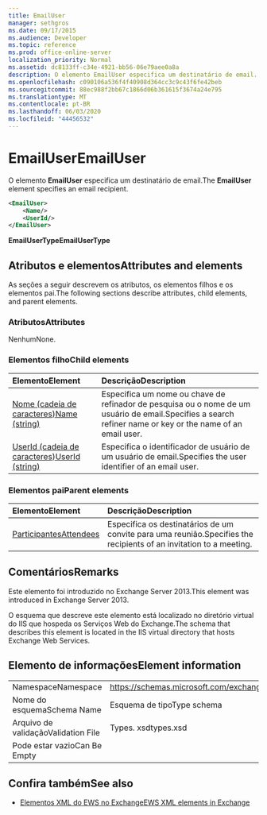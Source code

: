 ```yaml
---
title: EmailUser
manager: sethgros
ms.date: 09/17/2015
ms.audience: Developer
ms.topic: reference
ms.prod: office-online-server
localization_priority: Normal
ms.assetid: dc8133ff-c34e-4921-bb56-06e79aee0a8a
description: O elemento EmailUser especifica um destinatário de email.
ms.openlocfilehash: c090106a536f4f40908d364cc3c9c43f6fe42beb
ms.sourcegitcommit: 88ec988f2bb67c1866d06b361615f3674a24e795
ms.translationtype: MT
ms.contentlocale: pt-BR
ms.lasthandoff: 06/03/2020
ms.locfileid: "44456532"
---
```

# <a name="emailuser"></a><span data-ttu-id="98b8e-103">EmailUser</span><span class="sxs-lookup"><span data-stu-id="98b8e-103">EmailUser</span></span>

<span data-ttu-id="98b8e-104">O elemento **EmailUser** especifica um destinatário de email.</span><span class="sxs-lookup"><span data-stu-id="98b8e-104">The **EmailUser** element specifies an email recipient.</span></span> 
  
```XML
<EmailUser>
    <Name/>
    <UserId/>
</EmailUser>
```

 <span data-ttu-id="98b8e-105">**EmailUserType**</span><span class="sxs-lookup"><span data-stu-id="98b8e-105">**EmailUserType**</span></span>
## <a name="attributes-and-elements"></a><span data-ttu-id="98b8e-106">Atributos e elementos</span><span class="sxs-lookup"><span data-stu-id="98b8e-106">Attributes and elements</span></span>

<span data-ttu-id="98b8e-107">As seções a seguir descrevem os atributos, os elementos filhos e os elementos pai.</span><span class="sxs-lookup"><span data-stu-id="98b8e-107">The following sections describe attributes, child elements, and parent elements.</span></span>
  
### <a name="attributes"></a><span data-ttu-id="98b8e-108">Atributos</span><span class="sxs-lookup"><span data-stu-id="98b8e-108">Attributes</span></span>

<span data-ttu-id="98b8e-109">Nenhum</span><span class="sxs-lookup"><span data-stu-id="98b8e-109">None.</span></span>
  
### <a name="child-elements"></a><span data-ttu-id="98b8e-110">Elementos filho</span><span class="sxs-lookup"><span data-stu-id="98b8e-110">Child elements</span></span>

|<span data-ttu-id="98b8e-111">**Elemento**</span><span class="sxs-lookup"><span data-stu-id="98b8e-111">**Element**</span></span>|<span data-ttu-id="98b8e-112">**Descrição**</span><span class="sxs-lookup"><span data-stu-id="98b8e-112">**Description**</span></span>|
|:-----|:-----|
|[<span data-ttu-id="98b8e-113">Nome (cadeia de caracteres)</span><span class="sxs-lookup"><span data-stu-id="98b8e-113">Name (string)</span></span>](name-string.md) <br/> |<span data-ttu-id="98b8e-114">Especifica um nome ou chave de refinador de pesquisa ou o nome de um usuário de email.</span><span class="sxs-lookup"><span data-stu-id="98b8e-114">Specifies a search refiner name or key or the name of an email user.</span></span>  <br/> |
|[<span data-ttu-id="98b8e-115">UserId (cadeia de caracteres)</span><span class="sxs-lookup"><span data-stu-id="98b8e-115">UserId (string)</span></span>](userid-string.md) <br/> |<span data-ttu-id="98b8e-116">Especifica o identificador de usuário de um usuário de email.</span><span class="sxs-lookup"><span data-stu-id="98b8e-116">Specifies the user identifier of an email user.</span></span>  <br/> |
   
### <a name="parent-elements"></a><span data-ttu-id="98b8e-117">Elementos pai</span><span class="sxs-lookup"><span data-stu-id="98b8e-117">Parent elements</span></span>

|<span data-ttu-id="98b8e-118">**Elemento**</span><span class="sxs-lookup"><span data-stu-id="98b8e-118">**Element**</span></span>|<span data-ttu-id="98b8e-119">**Descrição**</span><span class="sxs-lookup"><span data-stu-id="98b8e-119">**Description**</span></span>|
|:-----|:-----|
|[<span data-ttu-id="98b8e-120">Participantes</span><span class="sxs-lookup"><span data-stu-id="98b8e-120">Attendees</span></span>](attendees.md) <br/> |<span data-ttu-id="98b8e-121">Especifica os destinatários de um convite para uma reunião.</span><span class="sxs-lookup"><span data-stu-id="98b8e-121">Specifies the recipients of an invitation to a meeting.</span></span>  <br/> |
   
## <a name="remarks"></a><span data-ttu-id="98b8e-122">Comentários</span><span class="sxs-lookup"><span data-stu-id="98b8e-122">Remarks</span></span>

<span data-ttu-id="98b8e-123">Este elemento foi introduzido no Exchange Server 2013.</span><span class="sxs-lookup"><span data-stu-id="98b8e-123">This element was introduced in Exchange Server 2013.</span></span>
  
<span data-ttu-id="98b8e-124">O esquema que descreve este elemento está localizado no diretório virtual do IIS que hospeda os Serviços Web do Exchange.</span><span class="sxs-lookup"><span data-stu-id="98b8e-124">The schema that describes this element is located in the IIS virtual directory that hosts Exchange Web Services.</span></span>
  
## <a name="element-information"></a><span data-ttu-id="98b8e-125">Elemento de informações</span><span class="sxs-lookup"><span data-stu-id="98b8e-125">Element information</span></span>

|||
|:-----|:-----|
|<span data-ttu-id="98b8e-126">Namespace</span><span class="sxs-lookup"><span data-stu-id="98b8e-126">Namespace</span></span>  <br/> |https://schemas.microsoft.com/exchange/services/2006/types  <br/> |
|<span data-ttu-id="98b8e-127">Nome do esquema</span><span class="sxs-lookup"><span data-stu-id="98b8e-127">Schema Name</span></span>  <br/> |<span data-ttu-id="98b8e-128">Esquema de tipo</span><span class="sxs-lookup"><span data-stu-id="98b8e-128">Type schema</span></span>  <br/> |
|<span data-ttu-id="98b8e-129">Arquivo de validação</span><span class="sxs-lookup"><span data-stu-id="98b8e-129">Validation File</span></span>  <br/> |<span data-ttu-id="98b8e-130">Types. xsd</span><span class="sxs-lookup"><span data-stu-id="98b8e-130">types.xsd</span></span>  <br/> |
|<span data-ttu-id="98b8e-131">Pode estar vazio</span><span class="sxs-lookup"><span data-stu-id="98b8e-131">Can Be Empty</span></span>  <br/> ||
   
## <a name="see-also"></a><span data-ttu-id="98b8e-132">Confira também</span><span class="sxs-lookup"><span data-stu-id="98b8e-132">See also</span></span>



- [<span data-ttu-id="98b8e-133">Elementos XML do EWS no Exchange</span><span class="sxs-lookup"><span data-stu-id="98b8e-133">EWS XML elements in Exchange</span></span>](ews-xml-elements-in-exchange.md)

